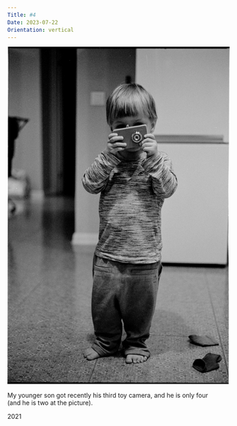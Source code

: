 ```yaml
---
Title: #4
Date: 2023-07-22
Orientation: vertical
---
```


![Zakhary with camera, 2021](images/004-zakhary@2x.webp)

My younger son got recently his third toy camera, and he is only four  
(and he is two at the picture).

2021